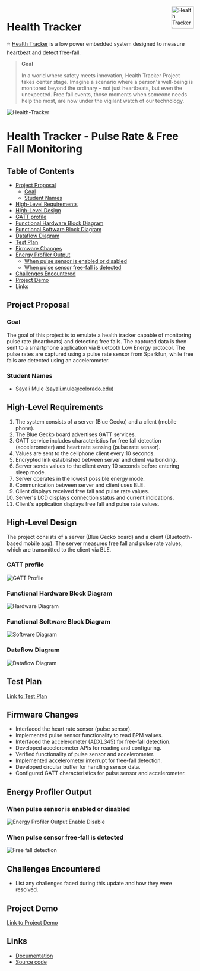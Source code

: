 <a href="https://healthtracker.org/">
    <img src="https://github.com/samu7988/Health_tracker/blob/main/Pictures/logo.jpeg" alt="Health Tracker logo" title="Health Tracker" align="right" height="60" />
</a>

# Health Tracker


:star: [Health Tracker](https://github.com/samu7988/Health_tracker/tree/main/Health_tracker) is a low power embedded system designed to measure heartbeat and detect free-fall.

> **Goal**
> 
> In a world where safety meets innovation,  Health Tracker Project takes center stage. Imagine a scenario where a person's well-being is monitored beyond the ordinary – not just heartbeats, but even the unexpected. Free fall events, those moments when someone needs help the most, are now under the vigilant watch of our technology.


![Health-Tracker](https://github.com/samu7988/Health_tracker/blob/main/Pictures/main.png)

# Health Tracker - Pulse Rate & Free Fall Monitoring

## Table of Contents

- [Project Proposal](#project-proposal)
  - [Goal](#goal)
  - [Student Names](#student-names)
- [High-Level Requirements](#high-level-requirements)
- [High-Level Design](#high-level-design)
- [GATT profile](#gatt-profile)
- [Functional Hardware Block Diagram](#functional-hardware-block-diagram)
- [Functional Software Block Diagram](#functional-software-block-diagram)
- [Dataflow Diagram](#dataflow-diagram)
- [Test Plan](#test-plan)
- [Firmware Changes](#firmware-changes)
- [Energy Profiler Output](#energy-profiler-output)
  - [When pulse sensor is enabled or disabled](#When-pulse-sensor-is-enabled/disabled)
  - [When pulse sensor free-fall is detected](#When-pulse-sensor-free-fall-is-detected)
- [Challenges Encountered](#challenges-encountered)
- [Project Demo](#project-demo)
- [Links](#links)

## Project Proposal

### Goal

The goal of this project is to emulate a health tracker capable of monitoring pulse rate (heartbeats) and detecting free falls. The captured data is then sent to a smartphone application via Bluetooth Low Energy protocol. The pulse rates are captured using a pulse rate sensor from Sparkfun, while free falls are detected using an accelerometer.

### Student Names

- Sayali Mule (sayali.mule@colorado.edu)

## High-Level Requirements

1. The system consists of a server (Blue Gecko) and a client (mobile phone).
2. The Blue Gecko board advertises GATT services.
3. GATT service includes characteristics for free fall detection (accelerometer) and heart rate sensing (pulse rate sensor).
4. Values are sent to the cellphone client every 10 seconds.
5. Encrypted link established between server and client via bonding.
6. Server sends values to the client every 10 seconds before entering sleep mode.
7. Server operates in the lowest possible energy mode.
8. Communication between server and client uses BLE.
9. Client displays received free fall and pulse rate values.
10. Server's LCD displays connection status and current indications.
11. Client's application displays free fall and pulse rate values.

## High-Level Design

The project consists of a server (Blue Gecko board) and a client (Bluetooth-based mobile app). The server measures free fall and pulse rate values, which are transmitted to the client via BLE.

### GATT profile

![GATT Profile](https://github.com/samu7988/Health_tracker/blob/main/Pictures/gatt.png)

### Functional Hardware Block Diagram

![Hardware Diagram](https://github.com/samu7988/Health_tracker/blob/main/Pictures/HW.png)

### Functional Software Block Diagram

![Software Diagram](https://github.com/samu7988/Health_tracker/blob/main/Pictures/software.png)

### Dataflow Diagram

![Dataflow Diagram](https://github.com/samu7988/Health_tracker/blob/main/Pictures/dataflow.png)

## Test Plan

[Link to Test Plan](https://github.com/samu7988/Health_tracker/blob/main/Verification_plan.xlsx)


## Firmware Changes

- Interfaced the heart rate sensor (pulse sensor).
- Implemented pulse sensor functionality to read BPM values.
- Interfaced the accelerometer (ADXL345) for free-fall detection.
- Developed accelerometer APIs for reading and configuring.
- Verified functionality of pulse sensor and accelerometer.
- Implemented accelerometer interrupt for free-fall detection.
- Developed circular buffer for handling sensor data.
- Configured GATT characteristics for pulse sensor and accelerometer.

## Energy Profiler Output

### When pulse sensor is enabled or disabled
![Energy Profiler Output Enable Disable](https://github.com/samu7988/Health_tracker/blob/main/Pictures/enabledisable.png)

### When pulse sensor free-fall is detected
![Free fall detection](https://github.com/samu7988/Health_tracker/blob/main/Pictures/pulse.png)

## Challenges Encountered

- List any challenges faced during this update and how they were resolved.

## Project Demo
[Link to Project Demo](https://github.com/samu7988/Health_tracker/blob/main/Verification_plan.xlsx) 

## Links

* [Documentation](https://github.com/samu7988/Health_tracker/blob/main/Final_project_report.pdf)
* [Source code](https://github.com/samu7988/Health_tracker/tree/main/Health_tracker/src)

